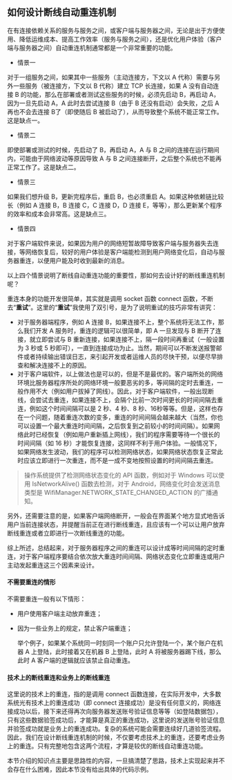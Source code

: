 ## 如何设计断线自动重连机制

在有连接依赖关系的服务与服务之间，或客户端与服务器之间，无论是出于方便使用、降低运维成本、提高工作效率（服务与服务之间），还是优化用户体验（客户端与服务器之间）自动重连机制通常都是一个非常重要的功能。

- 情景一

对于一组服务之间，如果其中一些服务（主动连接方，下文以 A 代称）需要与另外一些服务（被连接方，下文以 B 代称）建立 TCP 长连接，如果 A 没有自动连接 B 的功能，那么在部署或者测试这些服务的时候，必须先启动 B，再启动 A，因为一旦先启动 A，A 此时去尝试连接 B（由于 B 还没有启动）会失败，之后 A 再也不会去连接 B了（即使随后 B 被启动了），从而导致整个系统不能正常工作。这是缺点一。

- 情景二

即使部署或测试的时候，先启动了 B，再启动 A，A 与 B 之间的连接在运行期间内，可能由于网络波动等原因导致 A 与 B 之间连接断开，之后整个系统也不能再正常工作了。这是缺点二。

- 情景三

如果我们想升级 B，更新完程序后，重启 B，也必须重启 A。如果这种依赖链比较长（例如 A 连接 B，B 连接 C，C 连接 D，D 连接 E，等等），那么更新某个程序的效率和成本会非常高。这是缺点三。

- 情景四

对于客户端软件来说，如果因为用户的网络短暂故障导致客户端与服务器失去连接，等网络恢复后，较好的用户体验是客户端能检测到用户网络变化后，自动与服务器重连，以便用户能及时收到最新的消息。

以上四个情景说明了断线自动重连功能的重要性，那如何去设计好的断线重连机制呢？

重连本身的功能开发很简单，其实就是调用 socket 函数 connect 函数，不断去“**重试**”。这里的“**重试**”我使用了双引号，是为了说明重试的技巧非常有讲究：

- 对于服务器端程序，例如 A 连接 B，如果连接不上，整个系统将无法工作，那么我们开发 A 服务时，重连的逻辑可以很简单，即 A 一旦发现与 B 断开了连接，就立即尝试与 B 重新连接，如果连接不上，隔一段时间再重试（一般设置为 3 秒或 5 秒即可），一直到连接成功为止。当然，期间可以不断发送报警邮件或者持续输出错误日志，来引起开发或者运维人员的尽快干预，以便尽早排查和解决连接不上的原因。
- 对于客户端软件，以上做法也是可以的，但是不是最优的。客户端所处的网络环境比服务器程序所处的网络环境一般要恶劣的多，等间隔的定时去重连，一般作用不大（例如用户拔掉了网线）。因此，对于客户端软件，一般出现断线，会尝试去重连，如果连接不上，会隔个比前一次时间更长的时间间隔去重连，例如这个时间间隔可以是 2 秒、4 秒、8 秒、16秒等等。但是，这样也存在一个问题，随着重连次数的变多，重连的时间间隔会越来越大（当然，你也可以设置一个最大重连时间间隔，之后恢复到之前较小的时间间隔）。如果网络此时已经恢复（例如用户重新插上网线），我们的程序需要等待一个很长的时间间隔（如 16 秒）才能恢复连接，这同样不利于用户体验。一般情况下，如果网络发生波动，我们的程序可以检测网络状态，如果网络状态恢复正常此时应该立即进行一次重连，而不是一成不变地按照设置的时间间隔去重连。

> 操作系统提供了检测网络状态变化的 API 函数，例如对于 Windows 可以使用 IsNetworkAlive() 函数去检测，对于 Android，网络变化时会发送消息类型是 WifiManager.NETWORK_STATE_CHANGED_ACTION 的广播通知。

另外，还需要注意的是，如果客户端网络断开，一般会在界面某个地方显式地告诉用户当前连接状态，并提醒当前正在进行断线重连，且应该有一个可以让用户放弃断线重连或者立即进行一次断线重连的功能。

综上所述，总结起来，对于服务器程序之间的重连可以设计成等时间间隔的定时重连，对于客户端程序要结合依次放大重连时间间隔、网络状态变化立即重连或用户主动发起重连这三个因素来设计。

#### 不需要重连的情形

不需要重连一般有以下情形：

- 用户使用客户端主动放弃重连；

- 因为一些业务上的规定，禁止客户端重连；

  举个例子，如果某个系统同一时刻同一个账户只允许登陆一个，某个账户在机器 A 上登陆，此时接着又在机器 B 上登陆，此时 A 将被服务器踢下线，那么此时 A 客户端的逻辑就应该禁止自动重连。

#### 技术上的断线重连和业务上的断线重连

这里说的技术上的重连，指的是调用 connect 函数连接，在实际开发中，大多数系统光有技术上的重连成功（即 connect 连接成功）是没有任何意义的，网络连接成功以后，接下来还得再次向服务器发送账号验证信息等等（如登陆数据包），只有这些数据验签成功后，才能算是真正的重连成功，这里说的发送账号验证信息并验签成功就是业务上的重连成功。复杂的系统可能会需要连续好几道验签流程。因此，我们在设计断线重连机制的时候，不仅要考虑技术上的重连，还要考虑业务上的重连。只有完整地包含这两个流程，才算是较优的断线自动重连功能。

本节介绍的知识点主要是思路性的内容，一旦搞清楚了思路，技术上实现起来并不会存在什么困难，因此本节没有给出具体的代码示例。
